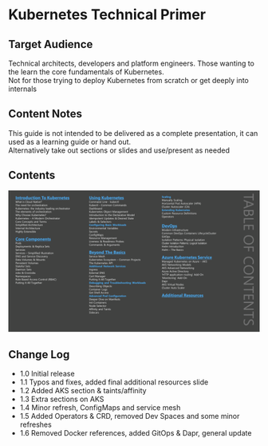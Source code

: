 # Kubernetes Technical Primer

## Target Audience

Technical architects, developers and platform engineers. Those wanting to the learn the core fundamentals of Kubernetes.  
Not for those trying to deploy Kubernetes from scratch or get deeply into internals

## Content Notes

This guide is not intended to be delivered as a complete presentation, it can used as a learning guide or hand out.  
Alternatively take out sections or slides and use/present as needed

## Contents

![Table of contents](https://raw.githubusercontent.com/benc-uk/kube-primer/master/docs/Slide3.PNG)

## Change Log

- 1.0 Initial release
- 1.1 Typos and fixes, added final additional resources slide
- 1.2 Added AKS section & taints/affinity
- 1.3 Extra sections on AKS
- 1.4 Minor refresh, ConfigMaps and service mesh
- 1.5 Added Operators & CRD, removed Dev Spaces and some minor refreshes
- 1.6 Removed Docker references, added GitOps & Dapr, general update
